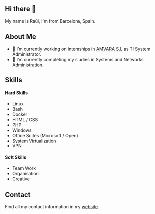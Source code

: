 ## Hi there 👋

My name is Raúl, I'm from Barcelona, Spain.

## About Me 

- 💼 I’m currently working on internships in [AMVARA S.L](https://www.amvara.de) as TI System Administrator.
- 📖 I’m currently completing my studies in Systems and Networks Administration.

## Skills

#### Hard Skills
- Linux       
- Bash        
- Docker              
- HTML / CSS 
- PHP         
- Windows
- Office Suites (Microsoft / Open)
- System Virtualization
- VPN 
#### Soft Skills
- Team Work
- Organisation
- Creative
   
## Contact
Find all my contact information in my [website](https://www.raulheredia.es).
